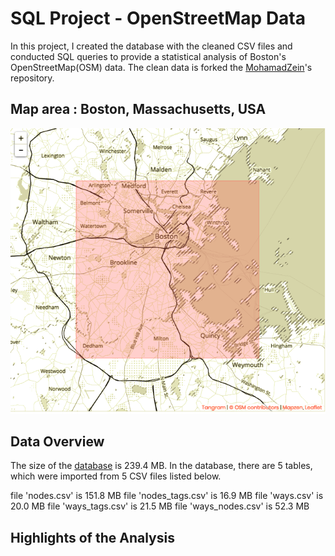 # SQL Project - OpenStreetMap Data 

In this project, I created the database with the cleaned CSV files and conducted SQL queries to provide a statistical analysis of Boston's OpenStreetMap(OSM) data. The clean data is forked the [MohamadZein](https://github.com/MohamadZeini)'s repository. 

## Map area : Boston, Massachusetts, USA

![Boston,MA](https://github.com/EntingHsiao/SQL_Project_OSM/blob/master/boston.png?raw=true)

## Data Overview

The size of the [database](https://github.com/EntingHsiao/SQL_Project_OSM/blob/master/boston.db.zip) is 239.4 MB. In the database, there are 5 tables, which were imported from 5 CSV files listed below.

file 'nodes.csv' is 151.8 MB
file 'nodes_tags.csv' is 16.9 MB
file 'ways.csv' is 20.0 MB
file 'ways_tags.csv' is 21.5 MB
file 'ways_nodes.csv' is 52.3 MB

## Highlights of the Analysis 








